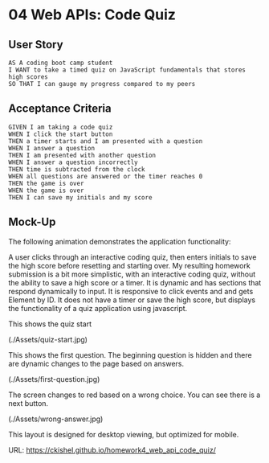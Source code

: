 # 04 Web APIs: Code Quiz

## User Story

```
AS A coding boot camp student
I WANT to take a timed quiz on JavaScript fundamentals that stores high scores
SO THAT I can gauge my progress compared to my peers
```

## Acceptance Criteria

```
GIVEN I am taking a code quiz
WHEN I click the start button
THEN a timer starts and I am presented with a question
WHEN I answer a question
THEN I am presented with another question
WHEN I answer a question incorrectly
THEN time is subtracted from the clock
WHEN all questions are answered or the timer reaches 0
THEN the game is over
WHEN the game is over
THEN I can save my initials and my score
```

## Mock-Up

The following animation demonstrates the application functionality:

A user clicks through an interactive coding quiz, then enters initials to save the high score before resetting and starting over. My resulting homework submission is a bit more simplistic, with an interactive coding quiz, without the ability to save a high score or a timer. It is dynamic and has sections that respond dynamically to input. It is responsive to click events and and gets Element by ID. It does not have a timer or save the high score, but displays the functionality of a quiz application using javascript.

This shows the quiz start

(./Assets/quiz-start.jpg)

This shows the first question. The beginning question is hidden and there are dynamic changes to the page based on answers.

(./Assets/first-question.jpg)

The screen changes to red based on a wrong choice. You can see there is a next button.

(./Assets/wrong-answer.jpg)

This layout is designed for desktop viewing, but optimized for mobile. 

URL: https://ckishel.github.io/homework4_web_api_code_quiz/